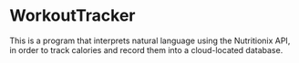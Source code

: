 # WorkoutTracker

This is a program that interprets natural language using the Nutritionix API, in order to track calories and record them into a cloud-located database.
